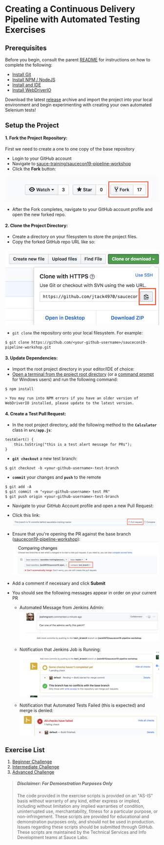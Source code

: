 # Creating a Continuous Delivery Pipeline with Automated Testing Exercises
## Prerequisites

Before you begin, consult the parent [README](../README.md) for instructions on how to complete the following:

* [Install Git](../README.md#install-git)
* [Install NPM / NodeJS](../README.md#install-npm-and-nodejs)
* [Install and IDE](../README.md#install-an-ide)
* [Install WebDriverIO](../README.md#install-webdriverio)

Download the latest [release](https://github.com/saucelabs-training/saucecon19-pipeline-workshop/releases) archive and import the project into your local environment and begin experimenting with creating your own automated Selenium tests!

## Setup the Project

#### 1. **Fork the Project Repository**:
First we need to create a one to one copy of the base repository

* Login to your GitHub account
* Navigate to [sauce-training/saucecon19-pipeline-workshop](https://github.com/saucelabs-training/saucecon19-pipeline-workshop)
* Click the **Fork** button:
        
![forked.png](images/forked.png)
    
* After the Fork completes, navigate to your GitHub account profile and open the new forked repo.

#### 2. **Clone the Project Directory**:
* Create a directory on your filesystem to store the project files.
* Copy the forked GitHub repo URL like so:
    
![cloned.png](images/cloned.png)
    
* `git clone` the repository onto your local filesystem. For example:
    
```
$ git clone https://github.com/<your-github-username>/saucecon19-pipeline-workshop.git
```
#### 3. **Update Dependencies**:
* Import the root project directory in your editor/IDE of choice:
* [Open a terminal from the project root directory](https://macpaw.com/how-to/use-terminal-on-mac) (or a [command prompt](https://www.lifewire.com/how-to-open-command-prompt-2618089) for Windows users) and run the following command:
```
$ npm install
```
    > You may run into NPM errors if you have an older version of WebDriverIO installed, please update to the latest version.
    
#### 4. **Create a Test Pull Request**:
* In the root project directory, add the following method to the **`Calculator`** class in **`src/app.js`**:
    
```
testAlert() {
    this.toString("this is a test alert message for PRs");
}
```
    
* **`git checkout`** a new test branch:
    
```
$ git checkout -b <your-github-username>-test-branch
```
* **`commit`** your changes and **`push`** to the remote
```
$ git add -A
$ git commit -m "<your-github-username> test PR"
$ git push origin <your-github-username>-test-branch
```
    
* Navigate to your GitHub Account profile and open a new Pull Request:
* Click this link:
![pr-link.png](images/pr-link.png)
        
* Ensure that you're opening the PR against the base branch ([saucecon19-pipeline-workshop](https://github.com/saucelabs-training/saucecon19-pipeline-workshop)):
![branch-check.png](images/branch-check.png)
        
* Add a comment if necessary and click **Submit**
* You should see the following messages appear in order on your current PR
    * Automated Message from Jenkins Admin:
    ![Jenkins-message.png](images/Jenkins-message.png)
        
    * Notification that Jenkins Job is Running:
    ![CICD-message.png](images/CICD-message.png)
        
    * Notification that Automated Tests Failed (this is expected) and merge is denied:
    ![Check-failure.png](images/Check-failure.png)

## Exercise List
1. [Beginner Challenge](exercise1.md)
2. [Intermediate Challenge](exercise2.md)
3. [Advanced Challenge](exercise3.md)

> ##### Disclaimer: For Demonstration Purposes Only
> The code provided in the exercise scripts is provided on an "AS-IS” basis without warranty of any kind, either express or implied, including without limitation any implied warranties of condition, uninterrupted use, merchantability, fitness for a particular purpose, or non-infringement. These scripts are provided for educational and demonstration purposes only, and should not be used in production. Issues regarding these scripts should be submitted through GitHub. These scripts are maintained by the Technical Services and Info Development teams at Sauce Labs.

    